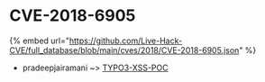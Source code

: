 # CVE-2018-6905
{% embed url="https://github.com/Live-Hack-CVE/full_database/blob/main/cves/2018/CVE-2018-6905.json" %}

* pradeepjairamani ~> [TYPO3-XSS-POC](https://www.alice-snow.ru/2018/database/cve-2018-6905/typo3-xss-poc-pradeepjairamani)
